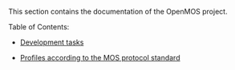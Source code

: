 This section contains the documentation of the OpenMOS project.

Table of Contents:

- [Development tasks](./devtasks.md)

- [Profiles according to the MOS protocol standard](./profiles.md)
